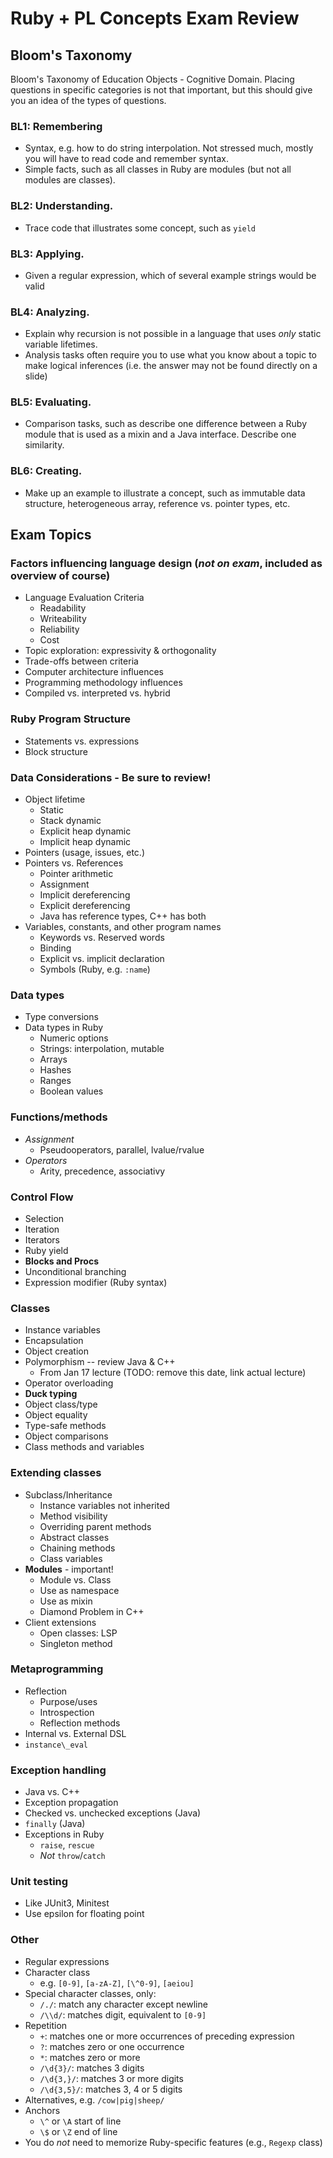 Ruby + PL Concepts Exam Review
==============================

Bloom's Taxonomy
----------------

Bloom's Taxonomy of Education Objects - Cognitive Domain. Placing
questions in specific categories is not that important, but this should
give you an idea of the types of questions.

### BL1: Remembering

-   Syntax, e.g. how to do string interpolation. Not stressed much, mostly you
    will have to read code and remember syntax.
-   Simple facts, such as all classes in Ruby are modules (but not all modules
    are classes).

### BL2: Understanding.

-   Trace code that illustrates some concept, such as `yield`

### BL3: Applying.

-   Given a regular expression, which of several example strings would be valid

### BL4: Analyzing.

-   Explain why recursion is not possible in a language that uses *only* static
    variable lifetimes.
-   Analysis tasks often require you to use what you know about a topic to make
    logical inferences (i.e. the answer may not be found directly on a slide)

### BL5: Evaluating.

-   Comparison tasks, such as describe one difference between a Ruby module that
    is used as a mixin and a Java interface. Describe one similarity.

### BL6: Creating.

-   Make up an example to illustrate a concept, such as immutable data
    structure, heterogeneous array, reference vs. pointer types, etc.

Exam Topics
-----------

### Factors influencing language design (*not on exam*, included as overview of course)

-   Language Evaluation Criteria
    -   Readability
    -   Writeability
    -   Reliability
    -   Cost
-   Topic exploration: expressivity & orthogonality
-   Trade-offs between criteria
-   Computer architecture influences
-   Programming methodology influences
-   Compiled vs. interpreted vs. hybrid

### Ruby Program Structure

-   Statements vs. expressions
-   Block structure

### Data Considerations - Be sure to review!

-   Object lifetime
    -   Static
    -   Stack dynamic
    -   Explicit heap dynamic
    -   Implicit heap dynamic
-   Pointers (usage, issues, etc.)
-   Pointers vs. References
    -   Pointer arithmetic
    -   Assignment
    -   Implicit dereferencing
    -   Explicit dereferencing
    -   Java has reference types, C++ has both
-   Variables, constants, and other program names
    -   Keywords vs. Reserved words
    -   Binding
    -   Explicit vs. implicit declaration
    -   Symbols (Ruby, e.g. `:name`)

### Data types

-   Type conversions
-   Data types in Ruby
    -   Numeric options
    -   Strings: interpolation, mutable
    -   Arrays
    -   Hashes
    -   Ranges
    -   Boolean values

### Functions/methods

-   *Assignment*
    -   Pseudooperators, parallel, lvalue/rvalue
-   *Operators*
    -   Arity, precedence, associativy

### Control Flow

-   Selection
-   Iteration
-   Iterators
-   Ruby yield
-   **Blocks and Procs**
-   Unconditional branching
-   Expression modifier (Ruby syntax)

### Classes

-   Instance variables
-   Encapsulation
-   Object creation
-   Polymorphism -- review Java & C++
    -   From Jan 17 lecture (TODO: remove this date, link actual lecture)
-   Operator overloading
-   **Duck typing**
-   Object class/type
-   Object equality
-   Type-safe methods
-   Object comparisons
-   Class methods and variables

### Extending classes

-   Subclass/Inheritance
    -   Instance variables not inherited
    -   Method visibility
    -   Overriding parent methods
    -   Abstract classes
    -   Chaining methods
    -   Class variables
-   **Modules** - important!
    -   Module vs. Class
    -   Use as namespace
    -   Use as mixin
    -   Diamond Problem in C++
-   Client extensions
    -   Open classes: LSP
    -   Singleton method

### Metaprogramming

-   Reflection
    -   Purpose/uses
    -   Introspection
    -   Reflection methods
-   Internal vs. External DSL
-   `instance\_eval`

### Exception handling

-   Java vs. C++
-   Exception propagation
-   Checked vs. unchecked exceptions (Java)
-   `finally` (Java)
-   Exceptions in Ruby
    -   `raise`, `rescue`
    -   *Not* `throw`/`catch`

### Unit testing

-   Like JUnit3, Minitest
-   Use epsilon for floating point

### Other

-   Regular expressions
-   Character class
    -   e.g. `[0-9]`, `[a-zA-Z]`, `[\^0-9]`, `[aeiou]`
-   Special character classes, only:
    -   `/./`: match any character except newline
    -   `/\\d/`: matches digit, equivalent to `[0-9]`
-   Repetition
    -   `+`: matches one or more occurrences of preceding expression
    -   `?`: matches zero or one occurrence
    -   `*`: matches zero or more
    -   `/\d{3}/`: matches 3 digits
    -   `/\d{3,}/`: matches 3 or more digits
    -   `/\d{3,5}/`: matches 3, 4 or 5 digits
-   Alternatives, e.g. `/cow|pig|sheep/`
-   Anchors
    -   `\^` or `\A` start of line
    -   `\$` or `\Z` end of line
-   You do *not* need to memorize Ruby-specific features (e.g., `Regexp` class)
